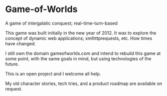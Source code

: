 # Game-of-Worlds
A game of intergalatic conquest; real-time-turn-based


This game was built initially in the new year of 2012. It was to explore the concept of dynamic web applications; xmlhttprequests, etc. How times have changed.

I still own the domain gameofworlds.com and intend to rebuild this game at some point, with the same goals in mind, but using technologies of the future.

This is an open project and I welcome all help.

My old character stories, tech tries, and a product roadmap are available on request.
